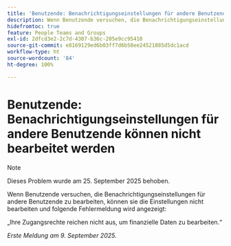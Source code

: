 ```yaml
---
title: 'Benutzende: Benachrichtigungseinstellungen für andere Benutzende können nicht bearbeitet werden'
description: Wenn Benutzende versuchen, die Benachrichtigungseinstellungen für andere Benutzende zu bearbeiten, können sie die Einstellungen nicht bearbeiten und eine Fehlermeldung wird angezeigt.
hidefromtoc: true
feature: People Teams and Groups
exl-id: 2dfcd3e2-2c7d-4307-b36c-205e9cc95410
source-git-commit: e8169129ed6b03ff7d6b58ee24521885d5dc1acd
workflow-type: ht
source-wordcount: '84'
ht-degree: 100%

---
```


# Benutzende: Benachrichtigungseinstellungen für andere Benutzende können nicht bearbeitet werden

>[!NOTE]
>
>Dieses Problem wurde am 25. September 2025 behoben.

Wenn Benutzende versuchen, die Benachrichtigungseinstellungen für andere Benutzende zu bearbeiten, können sie die Einstellungen nicht bearbeiten und folgende Fehlermeldung wird angezeigt:

„Ihre Zugangsrechte reichen nicht aus, um finanzielle Daten zu bearbeiten.“

_Erste Meldung am 9. September 2025._
